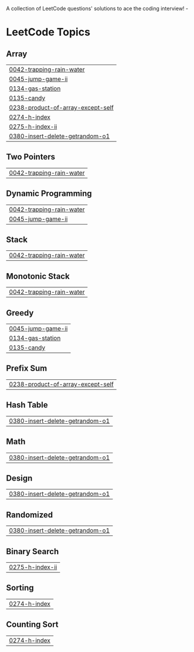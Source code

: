 A collection of LeetCode questions' solutions to ace the coding interview! -

<!---LeetCode Topics Start-->
# LeetCode Topics
## Array
|  |
| ------- |
| [0042-trapping-rain-water](https://github.com/farheenimam/LeetCode-Solutions/tree/master/0042-trapping-rain-water) |
| [0045-jump-game-ii](https://github.com/farheenimam/LeetCode-Solutions/tree/master/0045-jump-game-ii) |
| [0134-gas-station](https://github.com/farheenimam/LeetCode-Solutions/tree/master/0134-gas-station) |
| [0135-candy](https://github.com/farheenimam/LeetCode-Solutions/tree/master/0135-candy) |
| [0238-product-of-array-except-self](https://github.com/farheenimam/LeetCode-Solutions/tree/master/0238-product-of-array-except-self) |
| [0274-h-index](https://github.com/farheenimam/LeetCode-Solutions/tree/master/0274-h-index) |
| [0275-h-index-ii](https://github.com/farheenimam/LeetCode-Solutions/tree/master/0275-h-index-ii) |
| [0380-insert-delete-getrandom-o1](https://github.com/farheenimam/LeetCode-Solutions/tree/master/0380-insert-delete-getrandom-o1) |
## Two Pointers
|  |
| ------- |
| [0042-trapping-rain-water](https://github.com/farheenimam/LeetCode-Solutions/tree/master/0042-trapping-rain-water) |
## Dynamic Programming
|  |
| ------- |
| [0042-trapping-rain-water](https://github.com/farheenimam/LeetCode-Solutions/tree/master/0042-trapping-rain-water) |
| [0045-jump-game-ii](https://github.com/farheenimam/LeetCode-Solutions/tree/master/0045-jump-game-ii) |
## Stack
|  |
| ------- |
| [0042-trapping-rain-water](https://github.com/farheenimam/LeetCode-Solutions/tree/master/0042-trapping-rain-water) |
## Monotonic Stack
|  |
| ------- |
| [0042-trapping-rain-water](https://github.com/farheenimam/LeetCode-Solutions/tree/master/0042-trapping-rain-water) |
## Greedy
|  |
| ------- |
| [0045-jump-game-ii](https://github.com/farheenimam/LeetCode-Solutions/tree/master/0045-jump-game-ii) |
| [0134-gas-station](https://github.com/farheenimam/LeetCode-Solutions/tree/master/0134-gas-station) |
| [0135-candy](https://github.com/farheenimam/LeetCode-Solutions/tree/master/0135-candy) |
## Prefix Sum
|  |
| ------- |
| [0238-product-of-array-except-self](https://github.com/farheenimam/LeetCode-Solutions/tree/master/0238-product-of-array-except-self) |
## Hash Table
|  |
| ------- |
| [0380-insert-delete-getrandom-o1](https://github.com/farheenimam/LeetCode-Solutions/tree/master/0380-insert-delete-getrandom-o1) |
## Math
|  |
| ------- |
| [0380-insert-delete-getrandom-o1](https://github.com/farheenimam/LeetCode-Solutions/tree/master/0380-insert-delete-getrandom-o1) |
## Design
|  |
| ------- |
| [0380-insert-delete-getrandom-o1](https://github.com/farheenimam/LeetCode-Solutions/tree/master/0380-insert-delete-getrandom-o1) |
## Randomized
|  |
| ------- |
| [0380-insert-delete-getrandom-o1](https://github.com/farheenimam/LeetCode-Solutions/tree/master/0380-insert-delete-getrandom-o1) |
## Binary Search
|  |
| ------- |
| [0275-h-index-ii](https://github.com/farheenimam/LeetCode-Solutions/tree/master/0275-h-index-ii) |
## Sorting
|  |
| ------- |
| [0274-h-index](https://github.com/farheenimam/LeetCode-Solutions/tree/master/0274-h-index) |
## Counting Sort
|  |
| ------- |
| [0274-h-index](https://github.com/farheenimam/LeetCode-Solutions/tree/master/0274-h-index) |
<!---LeetCode Topics End-->

